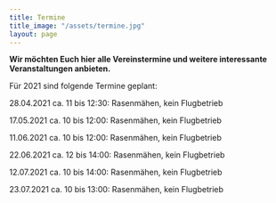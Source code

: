 ```yaml
---
title: Termine
title_image: "/assets/termine.jpg"
layout: page
---
```


**Wir möchten Euch hier alle Vereinstermine und weitere interessante Veranstaltungen anbieten.**

Für 2021 sind folgende Termine geplant:

28.04.2021 ca. 11 bis 12:30: Rasenmähen, kein Flugbetrieb

17.05.2021 ca. 10 bis 12:00: Rasenmähen, kein Flugbetrieb

11.06.2021 ca. 10 bis 12:00: Rasenmähen, kein Flugbetrieb

22.06.2021 ca. 12 bis 14:00: Rasenmähen, kein Flugbetrieb

12.07.2021 ca. 10 bis 14:00: Rasenmähen, kein Flugbetrieb

23.07.2021 ca. 10 bis 13:00: Rasenmähen, kein Flugbetrieb